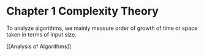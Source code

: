 # Chapter 1 Complexity Theory

To analyze algorithms, we mainly measure order of growth of time or space taken in terms of input size.

[[Analysis of Algorithms]]